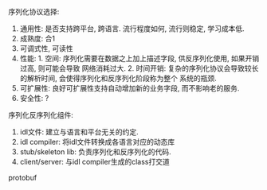 序列化协议选择:
1. 通用性: 是否支持跨平台, 跨语言. 流行程度如何, 流行则稳定, 学习成本低.
2. 成熟度: 合1
3. 可调式性, 可读性
4. 性能: 1. 空间: 序列化需要在数据之上加上描述字段, 供反序列化使用, 如果开销过高, 则可能会导致
   网络消耗过大. 2. 时间开销: 复杂的序列化协议会导致较长的解析时间, 会使得序列化和反序列化阶段称为整个
   系统的瓶颈.
5. 可扩展性: 良好可扩展性支持自动增加新的业务字段, 而不影响老的服务.
6. 安全性: ?

序列化反序列化组件:
1. idl文件: 建立与语言和平台无关的约定.
2. idl compiler: 将idl文件转换成各语言对应的动态库
3. stub/skeleton lib: 负责序列化和反序列化的代码. 
4. client/server: 与idl compiler生成的class打交道

protobuf




